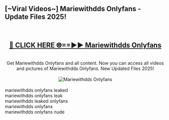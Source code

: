 <h2>[~Viral Videos~] Mariewithdds Onlyfans - Update Files 2025!</h2>
<br>
<div align="center">
<h2><a href="https://betterlinks.top/A2PfLJ" rel="nofollow">🔴 CLICK HERE 🌐==►► Mariewithdds Onlyfans</a></h2>
<br>
Get Mariewithdds Onlyfans and all content. Now you can access all videos and pictures of Mariewithdds Onlyfans. New Updated Files 2025!
<br>
<br>
<a href="https://betterlinks.top/A2PfLJ" rel="nofollow" data-target="animated-image.originalLink"><img src="https://i.ibb.co.com/WyWwxjT/player-gif2.gif" alt="Mariewithdds Onlyfans" style="max-width: 100%; display: inline-block;" data-target="animated-image.originalImage"></a>
</div>
<br>
mariewithdds onlyfans leaked<br>
mariewithdds onlyfans leak<br>
mariewithdds leaked onlyfans<br>
mariewithdds onlyfans<br>
mariewithdds onlyfans nude